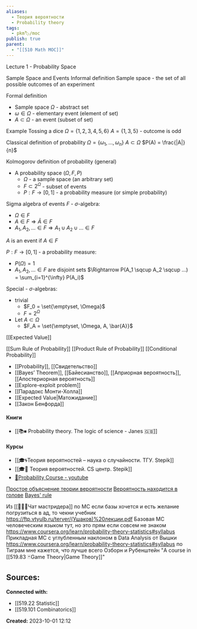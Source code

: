 ```yaml
---
aliases:
  - Теория вероятности
  - Probability theory
tags:
  - pkm🏷/moc
publish: true
parent:
  - "[[510 Math MOC]]"
---
```

Lecture 1 - Probability Space


Sample Space and Events
Informal definition
Sample space - the set of all possible outcomes of an experiment

Formal definition
- Sample space $\Omega$ - abstract set
- $\omega \in \Omega$ - elementary event (element of set)
- $A \subset \Omega$ - an event (subset of set)

Example
Tossing a dice
$\Omega = \{1, 2, 3, 4, 5, 6\}$
$A = \{1, 3, 5\}$ - outcome is odd



Classical definition of probability
$\Omega = \{\omega_1, ..., \omega_n\}$
$A \subset \Omega$
$P(A) = \frac{|A|}{n}$

Kolmogorov definition of probability (general)
- A probability space $(\Omega, F, P)$
	- $\Omega$ - a sample space (an arbitrary set)
	- $F \subset 2^{\Omega}$  - subset of events
	- $P: F \rightarrow [0, 1]$ - a probability measure (or simple probability)

Sigma algebra of events
$F$ - $\sigma$-algebra:
- $\Omega \in F$
- $A \in F \Rightarrow \bar{A} \in F$
- $A_1, A_2,... \in F \Rightarrow A_1 \cup A_2 \cup ... \in F$

$A$ is an event if $A \in F$

$P: F \rightarrow [0, 1]$ - a probability measure:
- $P(\Omega) = 1$
- $A_1, A_2,... \in F$ are disjoint sets $\Rightarrow P(A_1 \sqcup A_2 \sqcup ...) = \sum_{i=1}^{\infty} P(A_i)$

Special - $\sigma$-algebras:
- trivial
	- $F_0 = \set{\emptyset, \Omega}$
	- $F = 2^{\Omega}$
- Let $A \subset \Omega$
	- $F_A = \set{\emptyset, \Omega, A, \bar{A}}$


[[Expected Value]]

[[Sum Rule of Probability]]
[[Product Rule of Probability]]
[[Conditional Probability]]



- [[Probability]], [[Свидетельство]]
- [[Bayes’ Theorem]], [[Байесианство]], [[Априорная вероятность]], [[Апостериорная вероятность]]
- [[Explore-exploit problem]]
- [[Парадокс Монти-Холла]]
- [[Expected Value|Матожидание]]
- [[Закон Бенфорда]]

#### Книги
- [[📚⏹ Probability theory. The logic of science - Janes 🇬🇧]]

#### Курсы
- [[🎓🌀Теория вероятностей – наука о случайности. ТГУ. Stepik]]
- [[🎓🌰 Теория вероятностей. CS центр. Stepik]]
- [🎥Probability Course - youtube](https://www.youtube.com/channel/UCITVu6N08ljfYjuP98nXsLA/playlists)


[Простое объяснение теории вероятности](https://habr.com/ru/post/408775/)
[Вероятность находится в голове](https://lesswrong.ru/w/%D0%92%D0%B5%D1%80%D0%BE%D1%8F%D1%82%D0%BD%D0%BE%D1%81%D1%82%D1%8C_%D0%BD%D0%B0%D1%85%D0%BE%D0%B4%D0%B8%D1%82%D1%81%D1%8F_%D0%B2_%D0%B3%D0%BE%D0%BB%D0%BE%D0%B2%D0%B5)
[Bayes' rule](https://arbital.com/p/bayes_rule/)

Из [[👤👤👤Чат мастридера]]
	по МС если базы хочется и есть желание погрузиться в ад, то чекни учебник
	https://ftp.vtyulb.ru/terver/(Ушаков)%20лекции.pdf
	Базовая МС человеческим языком тут, но это прям если совсем не знаком 
	https://www.coursera.org/learn/probability-theory-statistics#syllabus
	Прикладная МС с углубленным наклоном в Data Analysis от Вышки
	https://www.coursera.org/learn/probability-theory-statistics#syllabus
	по Тиграм мне кажется, что лучше всего Озборн и Рубенштейн "A course in [[519.83 🃏Game Theory|Game Theory]]"



**Sources:**
- 


**Connected with:**
- [[519.22 Statistic]]
- [[519.101 Combinatorics]]



**Created:** 2023-10-01 12:12